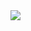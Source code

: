 <picture>
<source 
  srcset="https://github-readme-stats.vercel.app/api?username=jotaave&show_icons=true&theme=radical"
  media="(prefers-color-scheme: dark)"
/>
<source
  srcset="https://github-readme-stats.vercel.app/api?username=jotaave&show_icons=true"
  media="(prefers-color-scheme: light), (prefers-color-scheme: no-preference)"
/>
<img src="https://github-readme-stats.vercel.app/api?username=jotaave&show_icons=true" />
</picture>
